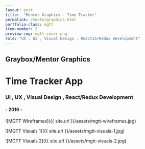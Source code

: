 ```yaml
---
layout: post
title:  "Mentor Graphics - Time Tracker"
permalink: /mentorgraphics.html
portfolio-class: mgtt
item-number: 2
preview-img: mgtt-cover.png
role: "UX , UI , Visual Design , ReactJS/Redux Development"
---
```


## Graybox/Mentor Graphics

# Time Tracker App

### UI , UX , Visual Design , React/Redux Development

#### - 2016 -

![MGTT Wireframes]({{ site.url }}/assets/mgtt-wireframes.jpg)

![MGTT Visuals 1]({{ site.url }}/assets/mgtt-visuals-1.jpg)

![MGTT Visuals 2]({{ site.url }}/assets/mgtt-visuals-2.jpg)